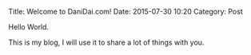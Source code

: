 Title: Welcome to DaniDai.com!
Date: 2015-07-30 10:20
Category: Post

Hello World.

This is my blog, I will use it to share a lot of things with you.
